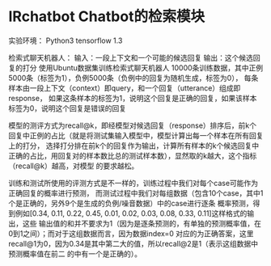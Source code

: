 # IRchatbot Chatbot的检索模块

实验环境：
Python3 
tensorflow 1.3

检索式聊天机器人：
输入：一段上下文和一个可能的候选回复
输出：这个候选回复的打分
使用Ubuntu数据集训练检索式聊天机器人
10000条训练数据，其中正例5000条（标签为1），负例5000条（负例中的回复为随机生成，标签为0），
每条样本由一段上下文（context）即query，和一个回复（utterance）组成即response，
如果这条样本的标签为1，说明这个回复是正确的回复，如果该样本标签为0，说明这个回复是错误的回复

模型的测评方式为recall@k，即经模型对候选回复（response）排序后，前k个回复中正例的占比（就是将测试集输入模型中，模型计算出每一个样本在所有回复上的打分，
选择打分排在前k个的回复作为输出，计算所有样本的k个候选回复中正确的占比，用回复对的样本数比总的测试样本数），显然取的k越大，这个指标（recall@k）越高，对模型
的要求越松。

训练和测试所使用的评测方式是不一样的，训练过程中我们对每个case可能作为正确回复的概率进行预测，
而测试过程中我们对每组数据（包含10个case，其中1个是正确的，另外9个是生成的负例/噪音数据）中的case进行逐条
概率预测，得到例如[0.34, 0.11, 0.22, 0.45, 0.01, 0.02, 0.03, 0.08, 0.33, 0.11]这样格式的输出，这些
输出值的和并不要求为1（因为是逐条预测的，有单独的预测概率值，在0到1之间）；而对于这组数据而言，因为数据index=0
对应的为正确答案，这里recall@1为0，因为0.34是其中第二大的值，所以recall@2是1（表示这组数据中预测概率值在前二
的中有一个是正确的）。
